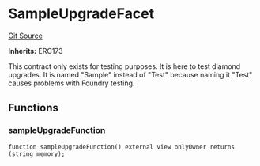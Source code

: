# SampleUpgradeFacet
[Git Source](https://github.com/thrackle-io/tron/blob/3811b4273256819e871165284a320ac92fbb3641/src/protocol/diamond/SampleUpgradeFacet.sol)

**Inherits:**
ERC173

This contract only exists for testing purposes. It is here to test diamond upgrades. It is named "Sample" instead
of "Test" because naming it "Test" causes problems with Foundry testing.


## Functions
### sampleUpgradeFunction


```solidity
function sampleUpgradeFunction() external view onlyOwner returns (string memory);
```

